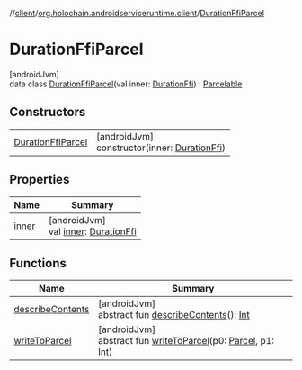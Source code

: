 //[client](../../../index.md)/[org.holochain.androidserviceruntime.client](../index.md)/[DurationFfiParcel](index.md)

# DurationFfiParcel

[androidJvm]\
data class [DurationFfiParcel](index.md)(val inner: [DurationFfi](../-duration-ffi/index.md)) : [Parcelable](https://developer.android.com/reference/kotlin/android/os/Parcelable.html)

## Constructors

| | |
|---|---|
| [DurationFfiParcel](-duration-ffi-parcel.md) | [androidJvm]<br>constructor(inner: [DurationFfi](../-duration-ffi/index.md)) |

## Properties

| Name | Summary |
|---|---|
| [inner](inner.md) | [androidJvm]<br>val [inner](inner.md): [DurationFfi](../-duration-ffi/index.md) |

## Functions

| Name | Summary |
|---|---|
| [describeContents](../-app-binder-unauthorized-exception-parcel/index.md#-1578325224%2FFunctions%2F275946699) | [androidJvm]<br>abstract fun [describeContents](../-app-binder-unauthorized-exception-parcel/index.md#-1578325224%2FFunctions%2F275946699)(): [Int](https://kotlinlang.org/api/core/kotlin-stdlib/kotlin/-int/index.html) |
| [writeToParcel](../-app-binder-unauthorized-exception-parcel/index.md#-1754457655%2FFunctions%2F275946699) | [androidJvm]<br>abstract fun [writeToParcel](../-app-binder-unauthorized-exception-parcel/index.md#-1754457655%2FFunctions%2F275946699)(p0: [Parcel](https://developer.android.com/reference/kotlin/android/os/Parcel.html), p1: [Int](https://kotlinlang.org/api/core/kotlin-stdlib/kotlin/-int/index.html)) |